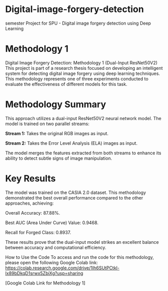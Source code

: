 # Digital-image-forgery-detection
semester Project for SPU - Digital image forgery detection using Deep Learning

# Methodology 1
Digital Image Forgery Detection: Methodology 1 (Dual-Input ResNet50V2)
This project is part of a research thesis focused on developing an intelligent system for detecting digital image forgery using deep learning techniques. This methodology represents one of three experiments conducted to evaluate the effectiveness of different models for this task.

# Methodology Summary
This approach utilizes a dual-input ResNet50V2 neural network model. The model is trained on two parallel streams:

**Stream 1:** Takes the original RGB images as input.

**Stream 2:** Takes the Error Level Analysis (ELA) images as input.

The model merges the features extracted from both streams to enhance its ability to detect subtle signs of image manipulation.

# Key Results
The model was trained on the CASIA 2.0 dataset. This methodology demonstrated the best overall performance compared to the other approaches, achieving:

Overall Accuracy: 87.88%.

Best AUC (Area Under Curve) Value: 0.9468.

Recall for Forged Class: 0.8937.

These results prove that the dual-input model strikes an excellent balance between accuracy and computational efficiency.

How to Use the Code
To access and run the code for this methodology, please open the following Google Colab link:
https://colab.research.google.com/drive/1Ih6SUtPCtkl-Ix89bDkqD1srwx5ZbiXg?usp=sharing

[Google Colab Link for Methodology 1]
